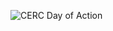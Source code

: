 ![CERC Day of Action](https://fbcdn-sphotos-e-a.akamaihd.net/hphotos-ak-xpf1/t31.0-8/11025672_951259138217990_7554891670457708872_o.jpg)
